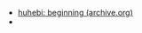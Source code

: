 - [huhebi: beginning (archive.org)](https://web.archive.org/web/20041029010623/http://www.digitas.harvard.edu/cgi-bin/ken/huhebi/g0)
- 


